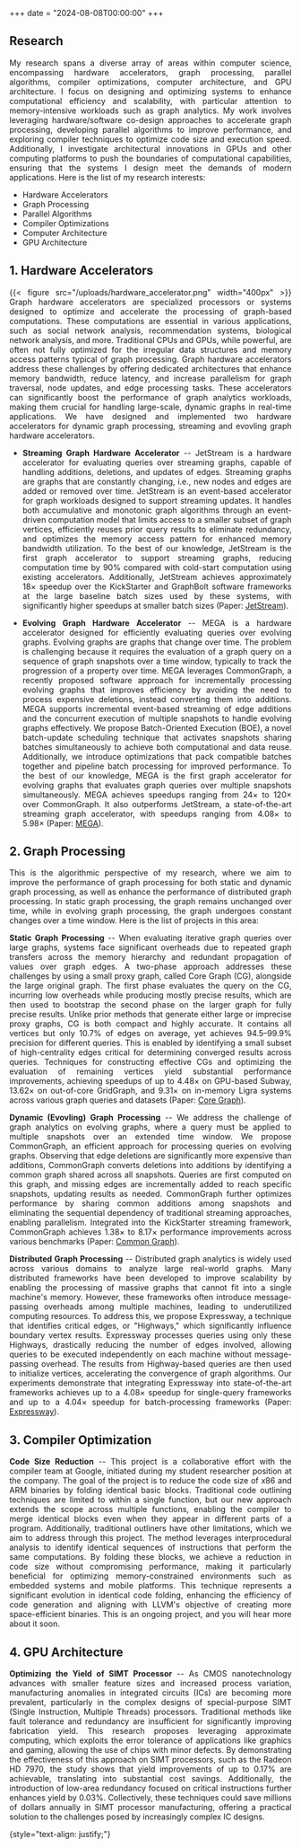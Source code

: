 +++
date = "2024-08-08T00:00:00"
+++

<div style="text-align: justify;">

## Research 
My research spans a diverse array of areas within computer science, encompassing hardware accelerators, graph processing, parallel algorithms, compiler optimizations, computer architecture, and GPU architecture. I focus on designing and optimizing systems to enhance computational efficiency and scalability, with particular attention to memory-intensive workloads such as graph analytics. My work involves leveraging hardware/software co-design approaches to accelerate graph processing, developing parallel algorithms to improve performance, and exploring compiler techniques to optimize code size and execution speed. Additionally, I investigate architectural innovations in GPUs and other computing platforms to push the boundaries of computational capabilities, ensuring that the systems I design meet the demands of modern applications. Here is the list of my research interests:

- Hardware Accelerators
- Graph Processing
- Parallel Algorithms
- Compiler Optimizations
- Computer Architecture
- GPU Architecture

## 1. Hardware Accelerators
{{< figure src="/uploads/hardware_accelerator.png" width="400px" >}} 
Graph hardware accelerators are specialized processors or systems designed to optimize and accelerate the processing of graph-based computations. These computations are essential in various applications, such as social network analysis, recommendation systems, biological network analysis, and more. Traditional CPUs and GPUs, while powerful, are often not fully optimized for the irregular data structures and memory access patterns typical of graph processing. Graph hardware accelerators address these challenges by offering dedicated architectures that enhance memory bandwidth, reduce latency, and increase parallelism for graph traversal, node updates, and edge processing tasks. These accelerators can significantly boost the performance of graph analytics workloads, making them crucial for handling large-scale, dynamic graphs in real-time applications. We have designed and implemented two hardware accelerators for dynamic graph processing, streaming and evovling graph hardware accelerators. 

- **Streaming Graph Hardware Accelerator** -- JetStream is a hardware accelerator for evaluating queries over streaming graphs, capable of handling additions, deletions, and updates of edges. Streaming graphs are graphs that are constantly changing, i.e., new nodes and edges are added or removed over time. JetStream is an event-based accelerator for graph workloads designed to support streaming updates. It handles both accumulative and monotonic graph algorithms through an event-driven computation model that limits access to a smaller subset of graph vertices, efficiently reuses prior query results to eliminate redundancy, and optimizes the memory access pattern for enhanced memory bandwidth utilization. To the best of our knowledge, JetStream is the first graph accelerator to support streaming graphs, reducing computation time by 90% compared with cold-start computation using existing accelerators. Additionally, JetStream achieves approximately 18× speedup over the KickStarter and GraphBolt software frameworks at the large baseline batch sizes used by these systems, with significantly higher speedups at smaller batch sizes (Paper: [JetStream](https://dl.acm.org/doi/abs/10.1145/3466752.3480126)).

- **Evolving Graph Hardware Accelerator** -- MEGA is a hardware accelerator designed for efficiently evaluating queries over evolving graphs. Evolving graphs are graphs that change over time. The problem is challenging because it requires the evaluation of a graph query on a sequence of graph snapshots over a time window, typically to track the progression of a property over time. MEGA leverages CommonGraph, a recently proposed software approach for incrementally processing evolving graphs that improves efficiency by avoiding the need to process expensive deletions, instead converting them into additions. MEGA supports incremental event-based streaming of edge additions and the concurrent execution of multiple snapshots to handle evolving graphs effectively. We propose Batch-Oriented Execution (BOE), a novel batch-update scheduling technique that activates snapshots sharing batches simultaneously to achieve both computational and data reuse. Additionally, we introduce optimizations that pack compatible batches together and pipeline batch processing for improved performance. To the best of our knowledge, MEGA is the first graph accelerator for evolving graphs that evaluates graph queries over multiple snapshots simultaneously. MEGA achieves speedups ranging from 24× to 120× over CommonGraph. It also outperforms JetStream, a state-of-the-art streaming graph accelerator, with speedups ranging from 4.08× to 5.98× (Paper: [MEGA](https://dl.acm.org/doi/abs/10.1145/3613424.3614260)).

## 2. Graph Processing
This is the algorithmic perspective of my research, where we aim to improve the performance of graph processing for both static and dynamic graph processing, as well as enhance the performance of distributed graph processing. In static graph processing, the graph remains unchanged over time, while in evolving graph processing, the graph undergoes constant changes over a time window. Here is the list of projects in this area:

**Static Graph Processing** -- When evaluating iterative graph queries over large graphs, systems face significant overheads due to repeated graph transfers across the memory hierarchy and redundant propagation of values over graph edges. A two-phase approach addresses these challenges by using a small proxy graph, called Core Graph (CG), alongside the large original graph. The first phase evaluates the query on the CG, incurring low overheads while producing mostly precise results, which are then used to bootstrap the second phase on the larger graph for fully precise results. Unlike prior methods that generate either large or imprecise proxy graphs, CG is both compact and highly accurate. It contains all vertices but only 10.7% of edges on average, yet achieves 94.5–99.9% precision for different queries. This is enabled by identifying a small subset of high-centrality edges critical for determining converged results across queries. Techniques for constructing effective CGs and optimizing the evaluation of remaining vertices yield substantial performance improvements, achieving speedups of up to 4.48× on GPU-based Subway, 13.62× on out-of-core GridGraph, and 9.31× on in-memory Ligra systems across various graph queries and datasets (Paper: [Core Graph](https://dl.acm.org/doi/abs/10.1145/3627703.3629571)).

**Dynamic (Evovling) Graph Processing** -- We address the challenge of graph analytics on evolving graphs, where a query must be applied to multiple snapshots over an extended time window. We propose CommonGraph, an efficient approach for processing queries on evolving graphs. Observing that edge deletions are significantly more expensive than additions, CommonGraph converts deletions into additions by identifying a common graph shared across all snapshots. Queries are first computed on this graph, and missing edges are incrementally added to reach specific snapshots, updating results as needed. CommonGraph further optimizes performance by sharing common additions among snapshots and eliminating the sequential dependency of traditional streaming approaches, enabling parallelism. Integrated into the KickStarter streaming framework, CommonGraph achieves 1.38× to 8.17× performance improvements across various benchmarks (Paper: [Common Graph](https://dl.acm.org/doi/abs/10.1145/3575693.3575713)).

**Distributed Graph Processing** -- Distributed graph analytics is widely used across various domains to analyze large real-world graphs. Many distributed frameworks have been developed to improve scalability by enabling the processing of massive graphs that cannot fit into a single machine's memory. However, these frameworks often introduce message-passing overheads among multiple machines, leading to underutilized computing resources. To address this, we propose Expressway, a technique that identifies critical edges, or "Highways," which significantly influence boundary vertex results. Expressway processes queries using only these Highways, drastically reducing the number of edges involved, allowing queries to be executed independently on each machine without message-passing overhead. The results from Highway-based queries are then used to initialize vertices, accelerating the convergence of graph algorithms. Our experiments demonstrate that integrating Expressway into state-of-the-art frameworks achieves up to a 4.08× speedup for single-query frameworks and up to a 4.04× speedup for batch-processing frameworks (Paper: [Expressway](https://ieeexplore.ieee.org/abstract/document/10386860)).

## 3. Compiler Optimization
**Code Size Reduction** -- This project is a collaborative effort with the compiler team at Google, initiated during my student researcher position at the company. The goal of the project is to reduce the code size of x86 and ARM binaries by folding identical basic blocks. Traditional code outlining techniques are limited to within a single function, but our new approach extends the scope across multiple functions, enabling the compiler to merge identical blocks even when they appear in different parts of a program. Additionally, traditional outliners have other limitations, which we aim to address through this project. The method leverages interprocedural analysis to identify identical sequences of instructions that perform the same computations. By folding these blocks, we achieve a reduction in code size without compromising performance, making it particularly beneficial for optimizing memory-constrained environments such as embedded systems and mobile platforms. This technique represents a significant evolution in identical code folding, enhancing the efficiency of code generation and aligning with LLVM's objective of creating more space-efficient binaries. This is an ongoing project, and you will hear more about it soon.

## 4. GPU Architecture
**Optimizing the Yield of SIMT Processor** -- As CMOS nanotechnology advances with smaller feature sizes and increased process variation, manufacturing anomalies in integrated circuits (ICs) are becoming more prevalent, particularly in the complex designs of special-purpose SIMT (Single Instruction, Multiple Threads) processors. Traditional methods like fault tolerance and redundancy are insufficient for significantly improving fabrication yield. This research proposes leveraging approximate computing, which exploits the error tolerance of applications like graphics and gaming, allowing the use of chips with minor defects. By demonstrating the effectiveness of this approach on SIMT processors, such as the Radeon HD 7970, the study shows that yield improvements of up to 0.17% are achievable, translating into substantial cost savings. Additionally, the introduction of low-area redundancy focused on critical instructions further enhances yield by 0.03%. Collectively, these techniques could save millions of dollars annually in SIMT processor manufacturing, offering a practical solution to the challenges posed by increasingly complex IC designs.

{style="text-align: justify;"}
